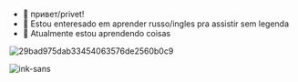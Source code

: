 - 👋 привет/privet!
- 👀 Estou enteresado em aprender russo/ingles pra assistir sem legenda
- 🌱 Atualmente estou aprendendo coisas

![29bad975dab33454063576de2560b0c9](https://github.com/opaalicya/opaalicya/assets/142051991/6e25bada-6de2-4e39-8554-22160557e1eb)

![ink-sans](https://github.com/opaalicya/opaalicya/assets/142051991/281ab90b-875f-4fb6-b347-be6ef49f513f)




<!---
opaalicya/opaalicya is a ✨ special ✨ repository because its `README.md` (this file) appears on your GitHub profile.
You can click the Preview link to take a look at your changes.
--->
